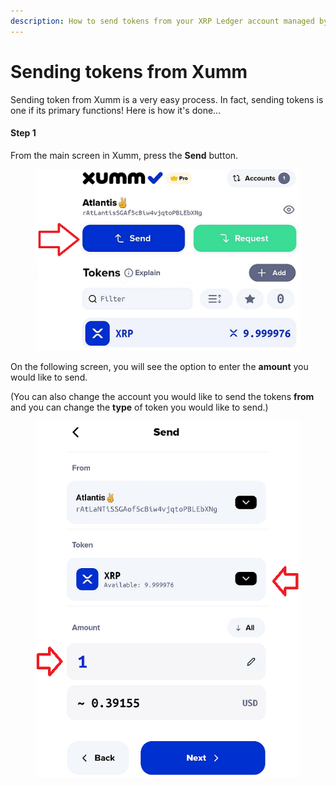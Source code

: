 ```yaml
---
description: How to send tokens from your XRP Ledger account managed by Xumm
---
```


# Sending tokens from Xumm

Sending token from Xumm is a very easy process. In fact, sending tokens is one if its primary functions! Here is how it's done...

#### **Step 1**

From the main screen in Xumm, press the **Send** button.

<figure><img src="../.gitbook/assets/Send button.png" alt=""><figcaption></figcaption></figure>

On the following screen, you will see the option to enter the **amount** you would like to send.

(You can also change the account you would like to send the tokens **from** and you can change the **type** of token you would like to send.)

<figure><img src="../.gitbook/assets/Send screen - 2.png" alt=""><figcaption></figcaption></figure>
